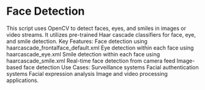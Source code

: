 # Face Detection

This script uses OpenCV to detect faces, eyes, and smiles in images or video streams. It utilizes pre-trained Haar cascade classifiers for face, eye, and smile detection.
Key Features:
Face detection using haarcascade_frontalface_default.xml
Eye detection within each face using haarcascade_eye.xml
Smile detection within each face using haarcascade_smile.xml
Real-time face detection from camera feed
Image-based face detection
Use Cases:
Surveillance systems
Facial authentication systems
Facial expression analysis
Image and video processing applications.
